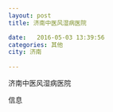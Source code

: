 ```yaml
--- 
layout: post 
title: 济南中医风湿病医院

date:   2016-05-03 13:39:56 
categories: 其他  
city: 济南
  
--- 
```

   
济南中医风湿病医院

信息

